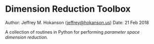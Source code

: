 Dimension Reduction Toolbox
===========================
Author: Jeffrey M. Hokanson (jeffrey@hokanson.us)
Date: 21 Feb 2018

A collection of routines in Python for performing *parameter space dimension reduction.*


